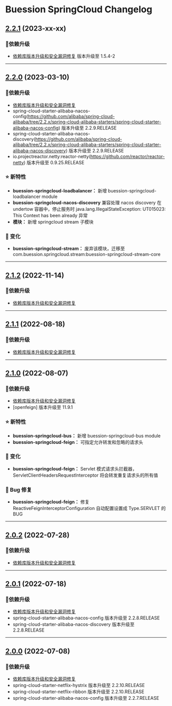 Buession SpringCloud Changelog
===========================


## [2.2.1](https://github.com/buession/buession-springcloud/releases/tag/v2.2.1) (2023-xx-xx)

### 🔨依赖升级

- [依赖库版本升级和安全漏洞修复](https://github.com/luben/zstd-jni) 版本升级至 1.5.4-2

---


## [2.2.0](https://github.com/buession/buession-springcloud/releases/tag/v2.2.0) (2023-03-10)

### 🔨依赖升级

- [依赖库版本升级和安全漏洞修复](https://github.com/buession/buession-parent/releases/tag/v2.2.0)
- spring-cloud-starter-alibaba-nacos-config(https://github.com/alibaba/spring-cloud-alibaba/tree/2.2.x/spring-cloud-alibaba-starters/spring-cloud-starter-alibaba-nacos-config) 版本升级至 2.2.9.RELEASE
- spring-cloud-starter-alibaba-nacos-discovery(https://github.com/alibaba/spring-cloud-alibaba/tree/2.2.x/spring-cloud-alibaba-starters/spring-cloud-starter-alibaba-nacos-discovery) 版本升级至 2.2.9.RELEASE
- io.projectreactor.netty:reactor-netty(https://github.com/reactor/reactor-netty) 版本升级至 0.9.25.RELEASE


### ⭐ 新特性

- **buession-springcloud-loadbalancer：** 新增 buession-springcloud-loadbalancer module
- **buession-springcloud-nacos-discovery** 兼容处理 nacos discovery 在 undertow 容器中，停止服务时 java.lang.IllegalStateException: UT015023: This Context has been already 异常
- **模块：** 新增 springcloud stream 子模块


### 🔔 变化

- **buession-springcloud-stream：** 废弃该模块，迁移至 com.buession.springcloud.stream:buession-springcloud-stream-core


---


## [2.1.2](https://github.com/buession/buession-springcloud/releases/tag/v2.1.2) (2022-11-14)

### 🔨依赖升级

- [依赖库版本升级和安全漏洞修复](https://github.com/buession/buession-parent/releases/tag/v2.1.2)


---


## [2.1.1](https://github.com/buession/buession-springcloud/releases/tag/v2.1.1) (2022-08-18)

### 🔨依赖升级

- [依赖库版本升级和安全漏洞修复](https://github.com/buession/buession-parent/releases/tag/v2.1.1)


---


## [2.1.0](https://github.com/buession/buession-springcloud/releases/tag/v2.1.0) (2022-08-07)

### 🔨依赖升级

- [依赖库版本升级和安全漏洞修复](https://github.com/buession/buession-parent/releases/tag/v2.1.0)
- [openfeign] 版本升级至 11.9.1


### ⭐ 新特性

- **buession-springcloud-bus：** 新增 buession-springcloud-bus module
- **buession-springcloud-feign：** 可指定允许转发和忽略的请求头


### 🔔 变化

- **buession-springcloud-feign：** Servlet 模式请求头拦截器，ServletClientHeadersRequestInterceptor 将会转发重复请求头的所有值


### 🐞 Bug 修复

- **buession-springcloud-feign：** 修复 ReactiveFeignInterceptorConfiguration 自动配置设置成 Type.SERVLET 的 BUG


---


## [2.0.2](https://github.com/buession/buession-springcloud/releases/tag/v2.0.2) (2022-07-28)

### 🔨依赖升级

- [依赖库版本升级和安全漏洞修复](https://github.com/buession/buession-parent/releases/tag/v2.0.2)


---


## [2.0.1](https://github.com/buession/buession-springcloud/releases/tag/v2.0.1) (2022-07-18)

### 🔨依赖升级

- [依赖库版本升级和安全漏洞修复](https://github.com/buession/buession-parent/releases/tag/v2.0.1)
- spring-cloud-starter-alibaba-nacos-config 版本升级至 2.2.8.RELEASE
- spring-cloud-starter-alibaba-nacos-discovery 版本升级至 2.2.8.RELEASE


---


## [2.0.0](https://github.com/buession/buession-springcloud/releases/tag/v2.0.0) (2022-07-08)

### 🔨依赖升级

- [依赖库版本升级和安全漏洞修复](https://github.com/buession/buession-parent/releases/tag/v2.0.0)
- spring-cloud-starter-netflix-hystrix 版本升级至 2.2.10.RELEASE
- spring-cloud-starter-netflix-ribbon 版本升级至 2.2.10.RELEASE
- spring-cloud-starter-alibaba-nacos-config 版本升级至 2.2.7.RELEASE